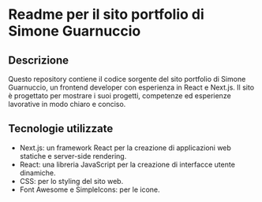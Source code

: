 # Readme per il sito portfolio di Simone Guarnuccio

## Descrizione

Questo repository contiene il codice sorgente del sito portfolio di Simone Guarnuccio, un frontend developer con esperienza in React e Next.js. Il sito è progettato per mostrare i suoi progetti, competenze ed esperienze lavorative in modo chiaro e conciso.

## Tecnologie utilizzate

- Next.js: un framework React per la creazione di applicazioni web statiche e server-side rendering.
- React: una libreria JavaScript per la creazione di interfacce utente dinamiche.
- CSS: per lo styling del sito web.
- Font Awesome e SimpleIcons: per le icone.